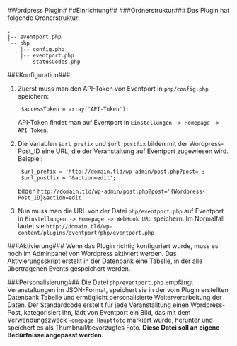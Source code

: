 #Wordpress Plugin#
##Einrichtung##
###Ordnerstruktur###
Das Plugin hat folgende Ordnerstruktur:

    .
    |-- eventport.php
    `-- php
        |-- config.php
        |-- eventport.php
        `-- statusCodes.php
###Konfiguration###
1. Zuerst muss man den API-Token von Eventport in `php/config.php` speichern:

        $accessToken = array('API-Token');

    API-Token findet man auf Eventport in `Einstellungen -> Homepage -> API Token`.
2. Die Variablen `$url_prefix` und `$url_postfix` bilden mit der Wordpress-Post_ID eine URL, die der Veranstaltung auf Eventport zugewiesen wird. Beispiel: 

        $url_prefix = 'http://domain.tld/wp-admin/post.php?post=';
        $url_postfix = '&action=edit';
    bilden `http://domain.tld/wp-admin/post.php?post='{Wordpress-Post_ID}&action=edit`
3. Nun muss man die URL von der Datei `php/eventport.php` auf Eventport in `Einstellungen -> Homepage -> WebHook URL` speichern. Im Normalfall lautet sie `http://domain.tld/wp-content/plugins/eventport/php/eventport.php`

###Aktivierung###
Wenn das Plugin richtig konfiguriert wurde, muss es noch im Adminpanel von Wordpress aktiviert werden. Das Aktivierungsskript erstellt in der Datenbank eine Tabelle, in der alle übertragenen Events gespeichert werden.

###Personalisierung###
Die Datei `php/eventport.php` empfängt Veranstaltungen im JSON-Format, speichert sie in der vom Plugin erstellten Datenbank Tabelle und ermöglicht personalisierte Weiterverarbeitung der Daten. Der Standardcode erstellt für jede Veranstalltung einen Wordpress-Post, kategorisiert ihn, lädt von Eventport ein Bild, das mit dem Verwendungszweck `Homepage Hauptfoto` markiert wurde, herunter und speichert es als Thumbnail/bevorzugtes Foto. **Diese Datei soll an eigene Bedürfnisse angepasst werden.**


